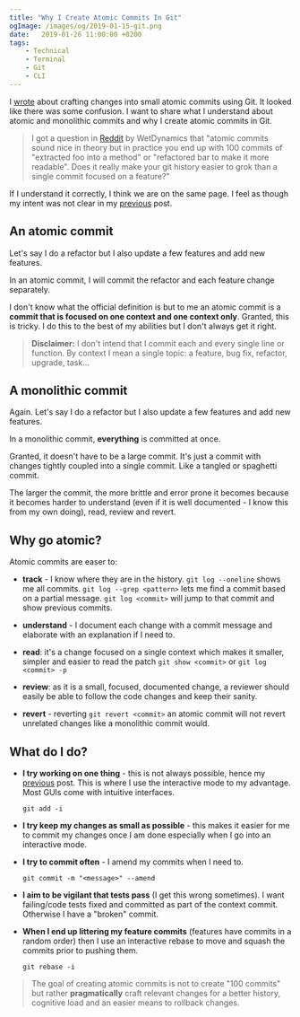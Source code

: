 ```yaml
---
title: "Why I Create Atomic Commits In Git"
ogImage: /images/og/2019-01-15-git.png
date:   2019-01-26 11:00:00 +0200
tags:
    - Technical
    - Terminal
    - Git
    - CLI
---
```


I
[wrote](/blog/how-to-craft-your-changes-into-small-atomic-commits-using-git)
about crafting changes into small atomic commits using Git.
It looked like there was some confusion. I want to share
what I understand about atomic and monolithic commits and why I create atomic
commits in Git.

> I got a question in
> [Reddit](https://www.reddit.com/r/programming/comments/agxi5o/how_to_craft_your_changes_into_small_atomic/)
> by WetDynamics that "atomic commits sound nice in theory but in
> practice you end up with 100 commits of "extracted foo into a
> method" or "refactored bar to make it more readable". Does it
> really make your git history easier to grok than a single commit
> focused on a feature?"

If I understand it correctly, I think we are on the same
page. I feel as though my intent was not clear in my
[previous](/blog/how-to-craft-your-changes-into-small-atomic-commits-using-git)
post.

## An atomic commit
Let's say I do a refactor but I also update a few features and add new
features.

In an atomic commit, I will commit the refactor and each feature change
separately.

I don't know what the official definition is but to me an atomic commit is a **commit that is focused
on one context and one context only**. Granted, this is tricky. I do this to the best of
my abilities but I don't always get it right.

> **Disclaimer:** I don't intend that I commit each and every single line
> or function. By context I mean a single topic: a feature, bug fix,
> refactor, upgrade, task...

## A monolithic commit
Again. Let's say I do a refactor but I also update a few features and add new
features.

In a monolithic commit, **everything** is committed at once.

Granted, it doesn't have to be a large commit. It's just a commit with changes
tightly coupled into a single commit. Like a tangled or
spaghetti commit.

The larger the commit, the more brittle and error prone it becomes because it
becomes harder to understand (even if it is well documented - I know this from
my own doing), read, review and revert.

## Why go atomic?

Atomic commits are easer to:
* **track** - I know where they are in the history. `git log --oneline`
  shows me all commits. `git log --grep <pattern>` lets me find a commit based
  on a partial message. `git log <commit>` will jump to that commit and
  show previous commits.

* **understand** - I document each change with a commit message and elaborate
  with an explanation if I need to.

* **read**: it's a change focused on a single context which makes it smaller,
  simpler and easier to read the patch `git show <commit>` or `git log <commit> -p`

* **review**: as it is a small, focused, documented change, a reviewer should
  easily be able to follow the code changes and keep their sanity.

* **revert** - reverting `git revert <commit>` an atomic commit will not revert
  unrelated changes like a monolithic commit would.

## What do I do?

* **I try working on one thing** - this is not always possible, hence my
  [previous](/blog/how-to-craft-your-changes-into-small-atomic-commits-using-git)
  post. This is where I use the interactive mode to my advantage. Most GUIs come with
  intuitive interfaces.

  `git add -i`

* **I try keep my changes as small as possible** - this makes it easier for me to
  commit my changes once I am done especially when I go into an interactive mode.

* **I try to commit often** - I amend my commits when I need to.

  `git commit -m "<message>" --amend`

* **I aim to be vigilant that tests pass** (I get this wrong sometimes). I want
  failing/code tests fixed and committed as part of the context commit. Otherwise
  I have a "broken" commit.

* **When I end up littering my feature commits** (features have
  commits in a random order) then I use an interactive rebase to move and
  squash the commits prior to pushing them.

  `git rebase -i`

> The goal of creating atomic commits is not to create "100 commits" but
> rather **pragmatically** craft relevant changes for a better history,
> cognitive load and an easier means to rollback changes.

